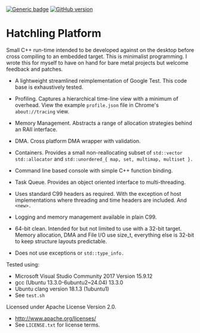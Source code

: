 [![Generic badge](https://img.shields.io/badge/hatchling-platform-blue.svg)](https://github.com/whatchamacallem/hatchlingplatform)
[![GitHub version](https://badge.fury.io/gh/whatchamacallem%2Fhatchlingplatform.svg)](http://badge.fury.io/gh/whatchamacallem%2Fhatchlingplatform)

# Hatchling Platform

Small C++ run-time intended to be developed against on the desktop before cross
compiling to an embedded target.  This is minimalist programming.  I wrote this for
myself to have on hand for bare metal projects but welcome feedback and patches.

 * A lightweight streamlined reimplementation of Google Test.  This code base is
   exhaustively tested.

 * Profiling.  Captures a hierarchical time-line view with a minimum of
   overhead.  View the example `profile.json` file in Chrome's
   `about://tracing` view.

 * Memory Management.  Abstracts a range of allocation strategies behind an
   RAII interface.

 * DMA.  Cross platform DMA wrapper with validation.

 * Containers.  Provides a small non-reallocating subset of
   `std::vector` `std::allocator` and `std::unordered_{ map, set, multimap,
   multiset }.`

 * Command line based console with simple C++ function binding.
 
 * Task Queue.  Provides an object oriented interface to multi-threading.

 * Uses standard C99 headers as required.  With the exception of host
   implementations where threading and time headers are included.  And
   `<new>.`

 * Logging and memory management available in plain C99.

  * 64-bit clean.  Intended for but not limited to use with a 32-bit
   target.  Memory allocation, DMA and File I/O use size_t, everything
   else is 32-bit to keep structure layouts predictable.

 * Does not use exceptions or `std::type_info.`

Tested using:
 * Microsoft Visual Studio Community 2017 Version 15.9.12
 * gcc (Ubuntu 13.3.0-6ubuntu2~24.04) 13.3.0
 * Ubuntu clang version 18.1.3 (1ubuntu1)
 * See `test.sh` 

Licensed under Apache License Version 2.0.
 * http://www.apache.org/licenses/
 * See `LICENSE.txt` for license terms.

